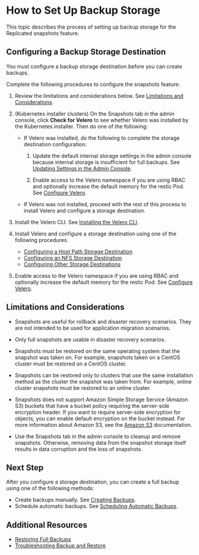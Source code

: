 # How to Set Up Backup Storage

This topic describes the process of setting up backup storage for the Replicated snapshots feature.

## Configuring a Backup Storage Destination

You must configure a backup storage destination before you can create backups.

Complete the following procedures to configure the snapshots feature:

1. Review the limitations and considerations below. See [Limitations and Considerations](#limitations-and-considerations).

1. (Kubernetes installer clusters) On the Snapshots tab in the admin console, click **Check for Velero** to see whether Velero was installed by the Kubernetes installer. Then do one of the following:

    - If Velero was installed, do the following to complete the storage destination configuration:

        1. Update the default internal storage settings in the admin console because internal storage is insufficient for full backups. See [Updating Settings in the Admin Console](snapshots-updating-with-admin-console).

        1. Enable access to the Velero namespace if you are using RBAC and optionally increase the default memory for the restic Pod. See [Configure Velero](snapshots-velero-installing-config).

    - If Velero was not installed, proceed with the rest of this process to install Velero and configure a storage destination.

1. Install the Velero CLI. See [Installing the Velero CLI](snapshots-velero-cli-installing).

1. Install Velero and configure a storage destination using one of the following procedures.

    - [Configuring a Host Path Storage Destination](snapshots-configuring-hostpath)
    - [Configuring an NFS Storage Destination](snapshots-configuring-nfs)
    - [Configuring Other Storage Destinations](snapshots-storage-destinations)

1. Enable access to the Velero namespace if you are using RBAC and optionally increase the default memory for the restic Pod. See [Configure Velero](snapshots-velero-installing-config).

## Limitations and Considerations

- Snapshots are useful for rollback and disaster recovery scenarios. They are not intended to be used for application migration scenarios.

- Only full snapshots are usable in disaster recovery scenarios.

- Snapshots must be restored on the same operating system that the snapshot was taken on. For example, snapshots taken on a CentOS cluster must be restored on a CentOS cluster.

- Snapshots can be restored only to clusters that use the same installation method as the cluster the snapshot was taken from. For example, online cluster snapshots must be restored to an online cluster.

- Snapshots does not support Amazon Simple Storage Service (Amazon S3) buckets that have a bucket policy requiring the server-side encryption header. If you want to require server-side encryption for objects, you can enable default encryption on the bucket instead. For more information about Amazon S3, see the [Amazon S3](https://docs.aws.amazon.com/s3/?icmpid=docs_homepage_featuredsvcs) documentation.

- Use the Snapshots tab in the admin console to cleanup and remove snapshots. Otherwise, removing data from the snapshot storage itself results in data corruption and the loss of snapshots.

## Next Step

After you configure a storage destination, you can create a full backup using one of the following methods:

  * Create backups manually. See [Creating Backups](snapshots-creating).
  * Schedule automatic backups. See [Scheduling Automatic Backups](snapshots-scheduling).

## Additional Resources

* [Restoring Full Backups](snapshots-restoring-full)
* [Troubleshooting Backup and Restore](snapshots-troubleshooting-backup-restore)
